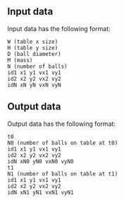 ## Input data

Input data has the following format:

```
W (table x size)
H (table y size)
D (ball diameter)
M (mass)
N (number of balls)
id1 x1 y1 vx1 vy1
id2 x2 y2 vx2 vy2
idN xN yN vxN vyN
```


## Output data

Output data has the following format:

```
t0
N0 (number of balls on table at t0)
id1 x1 y1 vx1 vy1
id2 x2 y2 vx2 vy2
idN xN0 yN0 vxN0 vyN0
t1
N1 (number of balls on table at t1)
id1 x1 y1 vx1 vy1
id2 x2 y2 vx2 vy2
idN xN1 yN1 vxN1 vyN1
```


